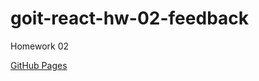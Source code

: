 # goit-react-hw-02-feedback

Homework 02

[GitHub Pages](https://imartete.github.io/goit-react-hw-02-feedback/)
